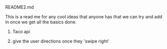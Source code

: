 README2.md



This is a read me for any cool ideas that anyone has that we can try and add in once we get all the basics done.

1. Taco api

2. give the user directions once they 'swipe right'

